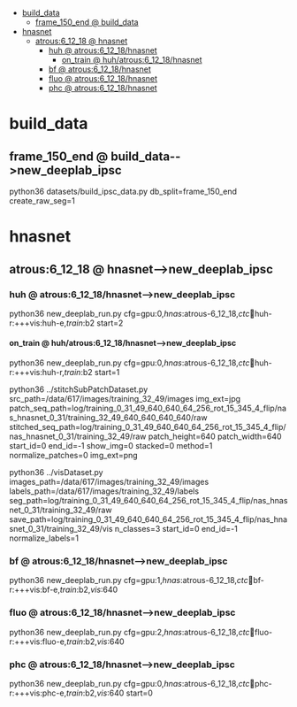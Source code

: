 <!-- MarkdownTOC -->

- [build_data](#build_dat_a_)
    - [frame_150_end       @ build_data](#frame_150_end___build_data_)
- [hnasnet](#hnasnet_)
    - [atrous:6_12_18       @ hnasnet](#atrous_6_12_18___hnasne_t_)
        - [huh       @ atrous:6_12_18/hnasnet](#huh___atrous_6_12_18_hnasnet_)
            - [on_train       @ huh/atrous:6_12_18/hnasnet](#on_train___huh_atrous_6_12_18_hnasnet_)
        - [bf       @ atrous:6_12_18/hnasnet](#bf___atrous_6_12_18_hnasnet_)
        - [fluo       @ atrous:6_12_18/hnasnet](#fluo___atrous_6_12_18_hnasnet_)
        - [phc       @ atrous:6_12_18/hnasnet](#phc___atrous_6_12_18_hnasnet_)

<!-- /MarkdownTOC -->

<a id="build_dat_a_"></a>
# build_data

<a id="frame_150_end___build_data_"></a>
## frame_150_end       @ build_data-->new_deeplab_ipsc
python36 datasets/build_ipsc_data.py db_split=frame_150_end create_raw_seg=1

<a id="hnasnet_"></a>
# hnasnet

<a id="atrous_6_12_18___hnasne_t_"></a>
## atrous:6_12_18       @ hnasnet-->new_deeplab_ipsc

<a id="huh___atrous_6_12_18_hnasnet_"></a>
### huh       @ atrous:6_12_18/hnasnet-->new_deeplab_ipsc
python36 new_deeplab_run.py cfg=gpu:0,_hnas_:atrous-6_12_18,_ctc_:train:huh-r:+++vis:huh-e,_train_:b2 start=2

<a id="on_train___huh_atrous_6_12_18_hnasnet_"></a>
#### on_train       @ huh/atrous:6_12_18/hnasnet-->new_deeplab_ipsc
python36 new_deeplab_run.py cfg=gpu:0,_hnas_:atrous-6_12_18,_ctc_:train:huh-r:+++vis:huh-r,_train_:b2 start=1

python36 ../stitchSubPatchDataset.py src_path=/data/617/images/training_32_49/images img_ext=jpg  patch_seq_path=log/training_0_31_49_640_640_64_256_rot_15_345_4_flip/nas_hnasnet_0_31/training_32_49_640_640_640_640/raw stitched_seq_path=log/training_0_31_49_640_640_64_256_rot_15_345_4_flip/nas_hnasnet_0_31/training_32_49/raw patch_height=640 patch_width=640 start_id=0 end_id=-1  show_img=0 stacked=0 method=1 normalize_patches=0 img_ext=png

python36 ../visDataset.py images_path=/data/617/images/training_32_49/images labels_path=/data/617/images/training_32_49/labels seg_path=log/training_0_31_49_640_640_64_256_rot_15_345_4_flip/nas_hnasnet_0_31/training_32_49/raw save_path=log/training_0_31_49_640_640_64_256_rot_15_345_4_flip/nas_hnasnet_0_31/training_32_49/vis n_classes=3 start_id=0 end_id=-1 normalize_labels=1

<a id="bf___atrous_6_12_18_hnasnet_"></a>
### bf       @ atrous:6_12_18/hnasnet-->new_deeplab_ipsc
python36 new_deeplab_run.py cfg=gpu:1,_hnas_:atrous-6_12_18,_ctc_:train:bf-r:+++vis:bf-e,_train_:b2,_vis_:640

<a id="fluo___atrous_6_12_18_hnasnet_"></a>
### fluo       @ atrous:6_12_18/hnasnet-->new_deeplab_ipsc
python36 new_deeplab_run.py cfg=gpu:2,_hnas_:atrous-6_12_18,_ctc_:train:fluo-r:+++vis:fluo-e,_train_:b2,_vis_:640

<a id="phc___atrous_6_12_18_hnasnet_"></a>
### phc       @ atrous:6_12_18/hnasnet-->new_deeplab_ipsc
python36 new_deeplab_run.py cfg=gpu:0,_hnas_:atrous-6_12_18,_ctc_:train:phc-r:+++vis:phc-e,_train_:b2,_vis_:640 start=0
